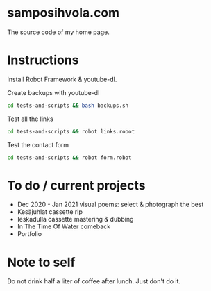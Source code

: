 # samposihvola.com

The source code of my home page. 

# Instructions

Install Robot Framework & youtube-dl.

Create backups with youtube-dl

```bash
cd tests-and-scripts && bash backups.sh
```

Test all the links 

```bash
cd tests-and-scripts && robot links.robot
```

Test the contact form

```bash
cd tests-and-scripts && robot form.robot
```

# To do / current projects

- Dec 2020 - Jan 2021 visual poems: select & photograph the best
- Kesäjuhlat cassette rip
- Ieskadulla cassette mastering & dubbing
- In The Time Of Water comeback
- Portfolio

# Note to self

Do not drink half a liter of coffee after lunch. Just don't do it.
